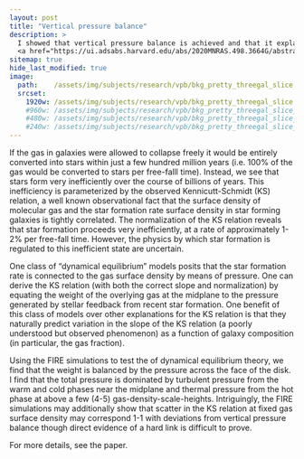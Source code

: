 ```yaml
---
layout: post
title: "Vertical pressure balance"
description: >
  I showed that vertical pressure balance is achieved and that it explains the origin of the KS relation in the FIRE simulations.
  <a href="https://ui.adsabs.harvard.edu/abs/2020MNRAS.498.3664G/abstract">ADS link</a>
sitemap: true
hide_last_modified: true
image:
  path:    /assets/img/subjects/research/vpb/bkg_pretty_threegal_slice.png
  srcset:
    1920w: /assets/img/subjects/research/vpb/bkg_pretty_threegal_slice.png
    #960w: /assets/img/subjects/research/vpb/bkg_pretty_threegal_slice_50.png
    #480w: /assets/img/subjects/research/vpb/bkg_pretty_threegal_slice_25.png
    #240w: /assets/img/subjects/research/vpb/bkg_pretty_threegal_slice_125.png
---
```


If the gas in galaxies were allowed to collapse freely it would be entirely converted into stars within just a few hundred million years (i.e. 100% of the gas would be converted to stars per free-falll time). Instead, we see that stars form very inefficiently over the course of billions of years. This inefficiency is parameterized by the observed Kennicutt-Schmidt (KS) relation, a well known observational fact that the surface density of molecular gas and the star formation rate surface density in star forming galaxies is tightly correlated.  The normalization of the KS relation reveals that star formation proceeds very inefficiently, at a rate of approximately 1-2% per free-fall time. However, the physics by which star formation is regulated to this inefficient state are uncertain.

One class of “dynamical equilibrium” models posits that the star formation rate is connected to the gas surface density by means of pressure. One can derive the KS relation (with both the correct slope and normalization) by equating the weight of the overlying gas at the midplane to the pressure generated by stellar feedback from recent star formation. One benefit of this class of models over other explanations for the KS relation is that they naturally predict variation in the slope of the KS relation (a poorly understood but observed phenomenon) as a function of galaxy composition (in particular, the gas fraction).

Using the FIRE simulations to test the of dynamical equilibrium theory, we find that the weight is balanced by the pressure across the face of the disk. I find that the total pressure is dominated by turbulent pressure from the warm and cold phases near the midplane and thermal pressure from the hot phase at above a few (4-5) gas-density-scale-heights. Intriguingly, the FIRE simulations may additionally show that scatter in the KS relation at fixed gas surface density may correspond 1-1 with deviations from vertical pressure balance though direct evidence of a hard link is difficult to prove.

For more details, see the paper.